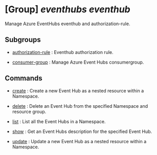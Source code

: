 # [Group] _eventhubs eventhub_

Manage Azure EventHubs eventhub and authorization-rule.

## Subgroups

- [authorization-rule](/Commands/eventhubs/eventhub/authorization-rule/readme.md)
: Eventhub authorization rule.

- [consumer-group](/Commands/eventhubs/eventhub/consumer-group/readme.md)
: Manage Azure Event Hubs consumergroup.

## Commands

- [create](/Commands/eventhubs/eventhub/_create.md)
: Create a new Event Hub as a nested resource within a Namespace.

- [delete](/Commands/eventhubs/eventhub/_delete.md)
: Delete an Event Hub from the specified Namespace and resource group.

- [list](/Commands/eventhubs/eventhub/_list.md)
: List all the Event Hubs in a Namespace.

- [show](/Commands/eventhubs/eventhub/_show.md)
: Get an Event Hubs description for the specified Event Hub.

- [update](/Commands/eventhubs/eventhub/_update.md)
: Update a new Event Hub as a nested resource within a Namespace.
